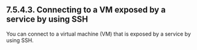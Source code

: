 ## 7.5.4.3. Connecting to a VM exposed by a service by using SSH

You can connect to a virtual machine (VM) that is exposed by a service by using SSH.


